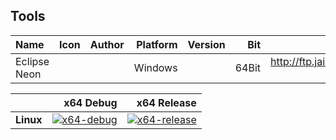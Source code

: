 ## Tools
|Name|Icon|Author|Platform|Version|Bit|Address|
|:---|----------------:|------------------:|------------------:|------------------:|------------------:|------------------:|
|Eclipse Neon|||Windows||64Bit|http://ftp.jaist.ac.jp/pub/eclipse/oomph/epp/oxygen/R2/eclipse-inst-win64.exe|

|    | x64 Debug | x64 Release |
|:---|----------------:|------------------:|
|**Linux**|[![x64-debug](https://ci2.dot.net/job/dotnet_machinelearning/job/master/job/linux_debug/badge/icon)](https://ci2.dot.net/job/dotnet_machinelearning/job/master/job/linux_debug/lastCompletedBuild)|[![x64-release](https://ci2.dot.net/job/dotnet_machinelearning/job/master/job/linux_release/badge/icon)](https://ci2.dot.net/job/dotnet_machinelearning/job/master/job/linux_release/lastCompletedBuild)|
